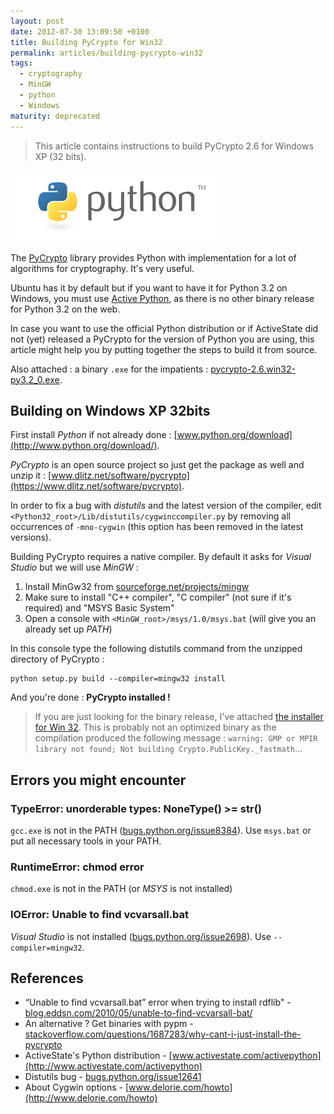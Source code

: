 ```yaml
---
layout: post
date: 2012-07-30 13:09:50 +0100
title: Building PyCrypto for Win32
permalink: articles/building-pycrypto-win32
tags:
  - cryptography
  - MinGW
  - python
  - Windows
maturity: deprecated
---
```


> This article contains instructions to build PyCrypto 2.6 for Windows XP (32 bits).

![Python logo](/assets/blog/python-logo-master-v3-TM-flattened-75.png)

The [PyCrypto](https://www.dlitz.net/software/pycrypto/) library provides Python with implementation for a lot of algorithms for cryptography. It's very useful.

Ubuntu has it by default but if you want to have it for Python 3.2 on Windows, you must use [Active Python](http://www.activestate.com/activepython), as there is no other binary release for Python 3.2 on the web.

In case you want to use the official Python distribution or if ActiveState did not (yet) released a PyCrypto for the version of Python you are using, this article might help you by putting together the steps to build it from source.

Also attached : a binary `.exe` for the impatients : [pycrypto-2.6.win32-py3.2_0.exe](/assets/blog/pycrypto-2.6.win32-py3.2_0.exe).


## Building on Windows XP 32bits

First install *Python* if not already done : [www.python.org/download](http://www.python.org/download/).

*PyCrypto* is an open source project so just get the package as well and unzip it : [www.dlitz.net/software/pycrypto](https://www.dlitz.net/software/pycrypto).

In order to fix a bug with *distutils* and the latest version of the compiler, edit `<Python32_root>/Lib/distutils/cygwinccompiler.py` by removing all occurrences of `-mno-cygwin` (this option has been removed in the latest versions).

Building PyCrypto requires a native compiler. By default it asks for *Visual Studio* but we will use *MinGW* :

1. Install MinGw32 from [sourceforge.net/projects/mingw](http://sourceforge.net/projects/mingw/files/latest/download?source=files)
2. Make sure to install "C++ compiler", "C compiler" (not sure if it's required) and "MSYS Basic System"
3. Open a console with `<MinGW_root>/msys/1.0/msys.bat` (will give you an already set up *PATH*)

In this console type the following distutils command from the unzipped directory of PyCrypto :

```shell
python setup.py build --compiler=mingw32 install
```

And you're done : **PyCrypto installed !**

> If you are just looking for the binary release, I've attached [the installer for Win 32](/assets/blog/pycrypto-2.6.win32-py3.2_0.exe). This is probably not an optimized binary as the compilation produced the following message : `warning: GMP or MPIR library not found; Not building Crypto.PublicKey._fastmath`...


## Errors you might encounter

### TypeError: unorderable types: NoneType() >= str()

`gcc.exe` is not in the PATH ([bugs.python.org/issue8384](http://bugs.python.org/issue8384)). Use `msys.bat` or put all necessary tools in your PATH.

### RuntimeError: chmod error

`chmod.exe` is not in the PATH (or *MSYS* is not installed)

### IOError: Unable to find vcvarsall.bat

*Visual Studio* is not installed ([bugs.python.org/issue2698](http://bugs.python.org/issue2698)). Use `--compiler=mingw32`.


## References

- “Unable to find vcvarsall.bat” error when trying to install rdflib" - [blog.eddsn.com/2010/05/unable-to-find-vcvarsall-bat/](http://blog.eddsn.com/2010/05/unable-to-find-vcvarsall-bat/)
- An alternative ? Get binaries with pypm - [stackoverflow.com/questions/1687283/why-cant-i-just-install-the-pycrypto](http://stackoverflow.com/questions/1687283/why-cant-i-just-install-the-pycrypto)
- ActiveState's Python distribution - [www.activestate.com/activepython](http://www.activestate.com/activepython)
- Distutils bug - [bugs.python.org/issue12641](http://bugs.python.org/issue12641)
- About Cygwin options - [www.delorie.com/howto](http://www.delorie.com/howto)
